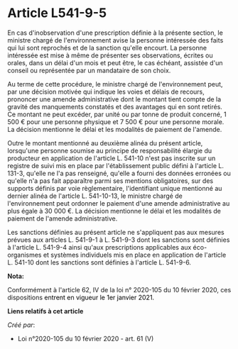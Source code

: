 # Article L541-9-5

En cas d'inobservation d'une prescription définie à la présente section, le ministre chargé de l'environnement avise la
personne intéressée des faits qui lui sont reprochés et de la sanction qu'elle encourt. La personne intéressée est mise à
même de présenter ses observations, écrites ou orales, dans un délai d'un mois et peut être, le cas échéant, assistée d'un
conseil ou représentée par un mandataire de son choix.

Au terme de cette procédure, le ministre chargé de l'environnement peut, par une décision motivée qui indique les voies et
délais de recours, prononcer une amende administrative dont le montant tient compte de la gravité des manquements constatés
et des avantages qui en sont retirés. Ce montant ne peut excéder, par unité ou par tonne de produit concerné, 1 500 € pour
une personne physique et 7 500 € pour une personne morale. La décision mentionne le délai et les modalités de paiement de
l'amende.

Outre le montant mentionné au deuxième alinéa du présent article, lorsqu'une personne soumise au principe de responsabilité
élargie du producteur en application de l'article L. 541-10 n'est pas inscrite sur un registre de suivi mis en place par
l'établissement public défini à l'article L. 131-3, qu'elle ne l'a pas renseigné, qu'elle a fourni des données erronées ou
qu'elle n'a pas fait apparaître parmi ses mentions obligatoires, sur des supports définis par voie règlementaire,
l'identifiant unique mentionné au dernier alinéa de l'article L. 541-10-13, le ministre chargé de l'environnement peut
ordonner le paiement d'une amende administrative au plus égale à 30 000 €. La décision mentionne le délai et les modalités de
paiement de l'amende administrative.

Les sanctions définies au présent article ne s'appliquent pas aux mesures prévues aux articles L. 541-9-1 à L. 541-9-3 dont
les sanctions sont définies à l'article L. 541-9-4 ainsi qu'aux prescriptions applicables aux éco-organismes et systèmes
individuels mis en place en application de l'article L. 541-10 dont les sanctions sont définies à l'article L. 541-9-6.

**Nota:**

Conformément à l'article 62, IV de la loi n° 2020-105 du 10 février 2020, ces dispositions 
  <font color="black">entrent en vigueur le 1er janvier 2021.</font>

**Liens relatifs à cet article**

_Créé par_:

  - Loi n°2020-105 du 10 février 2020 - art. 61 (V)

